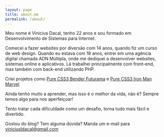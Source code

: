 ```yaml
---
layout: page
title: about.me
permalink: /about/
---
```


Meu nome é Vinicius Dacal, tenho 22 anos e sou formado em Desenvolvimento de Sistemas para Internet.

Comecei a fazer websites por diversão com 14 anos, quando fiz um curso de web design. Quando eu estava com 18 anos, entrei em uma agência digital chamada ADN Múltipla, onde me dediquei a desenvolver websites, sistemas online e aplicativos. Lá trabalhei principalmente com front-end, mas também com back-end utilizando PHP.

Criei projetos como [Pure CSS3 Bender Futurama](https://github.com/viniciusdacal/bender-css3) e [Pure CSS3 Iron Man Marvel](https://github.com/viniciusdacal/ironman)

Ainda tenho muito a aprender, mas isso é o melhor da vida, não é? Sempre temos algo para nos aperfeiçoar!

Tento tratar cada dificuldade como um desafio, torna tudo mais fácil e divertido.

Gostou do blog? Tem alguma dúvida? Manda um e-mail para [viniciusldacal@gmail.com](mailto:viniciusldacal@gmail.com)
